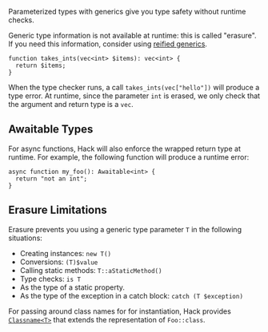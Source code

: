 Parameterized types with generics give you type safety without runtime
checks.

Generic type information is not available at runtime: this is called
"erasure". If you need this information, consider using [reified
generics](reified-generics).

```Hack
function takes_ints(vec<int> $items): vec<int> {
  return $items;
}
```

When the type checker runs, a call `takes_ints(vec["hello"])` will
produce a type error. At runtime, since the parameter `int` is erased, we
only check that the argument and return type is a `vec`.

## Awaitable Types

For async functions, Hack will also enforce the wrapped return type at
runtime. For example, the following function will produce a runtime
error:

```Hack
async function my_foo(): Awaitable<int> {
  return "not an int";
}
```

## Erasure Limitations

Erasure prevents you using a generic type parameter `T` in the
following situations:

 * Creating instances: `new T()`
 * Conversions: `(T)$value`
 * Calling static methods: `T::aStaticMethod()`
 * Type checks: `is T`
 * As the type of a static property.
 * As the type of the exception in a catch block: `catch (T $exception)`

For passing around class names for for instantiation, Hack provides
[`Classname<T>`](../built-in-types/classname.md) that extends the
representation of `Foo::class`.
